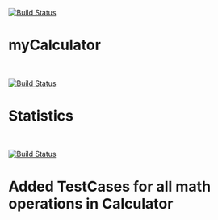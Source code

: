 [![Build Status](https://travis-ci.com/mkm99/myCalculator.svg?branch=master)](https://travis-ci.com/mkm99/myCalculator)
# myCalculator
<br>

[![Build Status](https://travis-ci.com/mkm99/myCalculator.svg?branch=master)](https://travis-ci.com/mkm99/myCalculator)
# Statistics
<br>

[![Build Status](https://travis-ci.com/mkm99/myCalculator.svg?branch=master)](https://travis-ci.com/mkm99/myCalculator)
# Added TestCases for all math operations in Calculator
<br>
